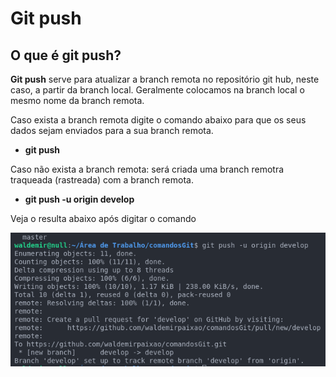 # Git push

## O que é git push?

**Git push** serve para atualizar a branch remota no repositório git hub, neste caso,  a partir da branch local. Geralmente colocamos na branch local o mesmo nome da branch remota.

Caso exista a branch remota digite o comando abaixo para que os seus dados sejam enviados para a sua branch remota.

* **git push**

Caso não exista a branch remota: será criada uma branch remotra traqueada (rastreada) com a branch remota.

* **git push -u origin develop**

Veja o resulta abaixo após digitar o comando

![Resultado do comando](assets/resultado-gitpush-u.png)

